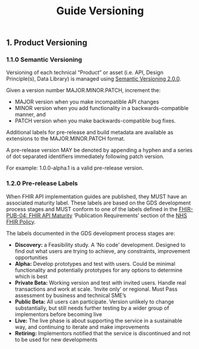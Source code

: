 ﻿---
title: Guide Versioning
keywords: development, versioning
tags: [development]
sidebar: overview_sidebar
permalink: overview_guide_versioning.html
summary: An overview of how this Implementation Guide is versioned
---



## 1. Product Versioning ##

### 1.1.0 Semantic Versioning ###
Versioning of each technical “Product” or asset (i.e. API, Design Principle(s), Data Library) is managed using [Semantic Versioning 2.0.0](https://semver.org/).


Given a version number MAJOR.MINOR.PATCH, increment the:

- MAJOR version when you make incompatible API changes
- MINOR version when you add functionality in a backwards-compatible manner, and
- PATCH version when you make backwards-compatible bug fixes.

Additional labels for pre-release and build metadata are available as extensions to the MAJOR.MINOR.PATCH format.

A pre-release version MAY be denoted by appending a hyphen and a series of dot separated identifiers immediately following patch version.  

For example: 1.0.0-alpha.1 is a valid pre-release version.

### 1.2.0 Pre-release Labels ###

When FHIR API implementation guides are published, they MUST have an associated maturity label. These labels are based on the GDS development process stages and MUST conform to one of the labels defined in the [FHIR-PUB-04: FHIR API Maturity](https://nhsconnect.github.io/fhir-policy/publication.html#FHIR-PUB-04) ‘Publication Requirements’ section of the [NHS FHIR Policy](https://nhsconnect.github.io/fhir-policy/index.html).

The labels documented in the GDS development process stages are:

- <b>Discovery:</b> a Feasibility study. A ‘No code’ development. Designed to find out what users are trying to achieve, any constraints, improvement opportunities
- <b>Alpha:</b> Develop prototypes and test with users. Could be minimal functionality and potentially prototypes for any options to determine which is best
- <b>Private Beta:</b> Working version and test with invited users. Handle real transactions and work at scale. ‘Invite only’ or regional. Must Pass assessment by business and technical SME’s
- <b>Public Beta:</b> All users can participate. Version unlikely to change substantially, but still needs further testing by a wider group of implementors before becoming live
- <b>Live:</b> The live phase is about supporting the service in a sustainable way, and continuing to iterate and make improvements
-	<b>Retiring:</b> Implementors notified that the service is discontinued and not to be used for new developments

<!--
### 1.3.0 GDS Stage - Experimental ###
This implementation guide is in currently in the “Experimental” stage. This means it is undergoing significant changes and will have regular releases.
-->



